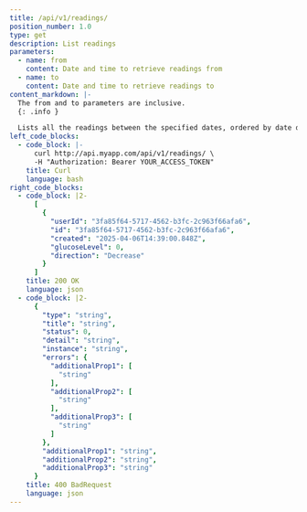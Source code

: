 ```yaml
---
title: /api/v1/readings/
position_number: 1.0
type: get
description: List readings
parameters:
  - name: from
    content: Date and time to retrieve readings from
  - name: to
    content: Date and time to retrieve readings to
content_markdown: |-
  The from and to parameters are inclusive.
  {: .info }

  Lists all the readings between the specified dates, ordered by date descending.
left_code_blocks:
  - code_block: |-
      curl http://api.myapp.com/api/v1/readings/ \
      -H "Authorization: Bearer YOUR_ACCESS_TOKEN"
    title: Curl
    language: bash
right_code_blocks:
  - code_block: |2-
      [
        {
          "userId": "3fa85f64-5717-4562-b3fc-2c963f66afa6",
          "id": "3fa85f64-5717-4562-b3fc-2c963f66afa6",
          "created": "2025-04-06T14:39:00.848Z",
          "glucoseLevel": 0,
          "direction": "Decrease"
        }
      ]
    title: 200 OK
    language: json
  - code_block: |2-
      {
        "type": "string",
        "title": "string",
        "status": 0,
        "detail": "string",
        "instance": "string",
        "errors": {
          "additionalProp1": [
            "string"
          ],
          "additionalProp2": [
            "string"
          ],
          "additionalProp3": [
            "string"
          ]
        },
        "additionalProp1": "string",
        "additionalProp2": "string",
        "additionalProp3": "string"
      }
    title: 400 BadRequest
    language: json
---
```

